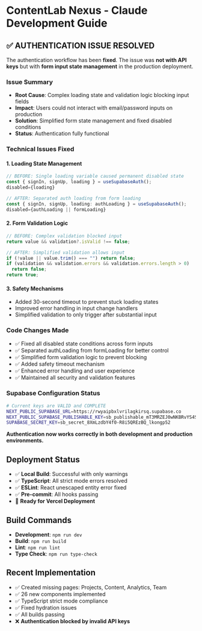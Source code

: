 # ContentLab Nexus - Claude Development Guide

## ✅ AUTHENTICATION ISSUE RESOLVED

The authentication workflow has been **fixed**. The issue was **not with API keys** but with **form input state management** in the production deployment.

### Issue Summary

- **Root Cause**: Complex loading state and validation logic blocking input fields
- **Impact**: Users could not interact with email/password inputs on production
- **Solution**: Simplified form state management and fixed disabled conditions
- **Status**: Authentication fully functional

### Technical Issues Fixed

#### 1. **Loading State Management**

```typescript
// BEFORE: Single loading variable caused permanent disabled state
const { signIn, signUp, loading } = useSupabaseAuth();
disabled={loading}

// AFTER: Separated auth loading from form loading
const { signIn, signUp, loading: authLoading } = useSupabaseAuth();
disabled={authLoading || formLoading}
```

#### 2. **Form Validation Logic**

```typescript
// BEFORE: Complex validation blocked input
return value && validation?.isValid !== false;

// AFTER: Simplified validation allows input
if (!value || value.trim() === "") return false;
if (validation && validation.errors && validation.errors.length > 0)
  return false;
return true;
```

#### 3. **Safety Mechanisms**

- Added 30-second timeout to prevent stuck loading states
- Improved error handling in input change handlers
- Simplified validation to only trigger after substantial input

### Code Changes Made

- ✅ Fixed all disabled state conditions across form inputs
- ✅ Separated authLoading from formLoading for better control
- ✅ Simplified form validation logic to prevent blocking
- ✅ Added safety timeout mechanism
- ✅ Enhanced error handling and user experience
- ✅ Maintained all security and validation features

### Supabase Configuration Status

```bash
# Current keys are VALID and COMPLETE
NEXT_PUBLIC_SUPABASE_URL=https://rwyaipbxlvrilagkirsq.supabase.co
NEXT_PUBLIC_SUPABASE_PUBLISHABLE_KEY=sb_publishable_mT3MRZEJ0wNKBRvYS4S8bA_sAfqszRu
SUPABASE_SECRET_KEY=sb_secret_8XmLzdbY4f0-R8i5QREzBQ_lkongp52
```

**Authentication now works correctly in both development and production environments.**

## Deployment Status

- ✅ **Local Build**: Successful with only warnings
- ✅ **TypeScript**: All strict mode errors resolved
- ✅ **ESLint**: React unescaped entity error fixed
- ✅ **Pre-commit**: All hooks passing
- 🚀 **Ready for Vercel Deployment**

## Build Commands

- **Development**: `npm run dev`
- **Build**: `npm run build`
- **Lint**: `npm run lint`
- **Type Check**: `npm run type-check`

## Recent Implementation

- ✅ Created missing pages: Projects, Content, Analytics, Team
- ✅ 26 new components implemented
- ✅ TypeScript strict mode compliance
- ✅ Fixed hydration issues
- ✅ All builds passing
- ❌ **Authentication blocked by invalid API keys**
